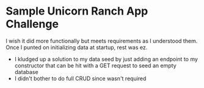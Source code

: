 # Sample Unicorn Ranch App Challenge

I wish it did more functionally but meets requirements as I understood them. Once I punted on initializing data at startup, rest was ez.

* I kludged up a solution to my data seed by just adding an endpoint to my constructor that can be hit with a GET request to seed an empty database
* I didn't bother to do full CRUD since wasn't required
